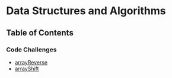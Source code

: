 # Data Structures and Algorithms

## Table of Contents
### Code Challenges
* [arrayReverse](code-challenges/arrayReverse/)
* [arrayShift](code-challenges/arrayShift/)
